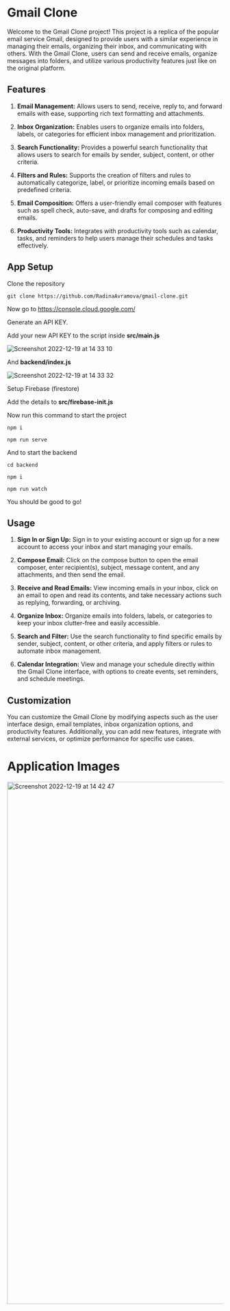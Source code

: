 # Gmail Clone
Welcome to the Gmail Clone project! This project is a replica of the popular email service Gmail, designed to provide users with a similar experience in managing their emails, organizing their inbox, and communicating with others. With the Gmail Clone, users can send and receive emails, organize messages into folders, and utilize various productivity features just like on the original platform.

## Features
1. **Email Management:** Allows users to send, receive, reply to, and forward emails with ease, supporting rich text formatting and attachments.

2. **Inbox Organization:** Enables users to organize emails into folders, labels, or categories for efficient inbox management and prioritization.

3. **Search Functionality:** Provides a powerful search functionality that allows users to search for emails by sender, subject, content, or other criteria.

4. **Filters and Rules:** Supports the creation of filters and rules to automatically categorize, label, or prioritize incoming emails based on predefined criteria.

5. **Email Composition:** Offers a user-friendly email composer with features such as spell check, auto-save, and drafts for composing and editing emails.

6. **Productivity Tools:** Integrates with productivity tools such as calendar, tasks, and reminders to help users manage their schedules and tasks effectively.

## App Setup

Clone the repository
```
git clone https://github.com/RadinaAvramova/gmail-clone.git
```

Now go to https://console.cloud.google.com/

Generate an API KEY.

Add your new API KEY to the script inside **src/main.js**


![Screenshot 2022-12-19 at 14 33 10](https://user-images.githubusercontent.com/108229029/208371968-8a66bbed-d157-4ab3-927f-cc573e6f9aaf.png)

And **backend/index.js**

![Screenshot 2022-12-19 at 14 33 32](https://user-images.githubusercontent.com/108229029/208372044-a867263c-b3aa-4575-ba44-8caa8f2ba8ba.png)

Setup Firebase (firestore)

Add the details to **src/firebase-init.js**

Now run this command to start the project 
```
npm i

npm run serve
```

And to start the backend
```
cd backend

npm i

npm run watch
```

You should be good to go!

## Usage
1. **Sign In or Sign Up:** Sign in to your existing account or sign up for a new account to access your inbox and start managing your emails.

2. **Compose Email:** Click on the compose button to open the email composer, enter recipient(s), subject, message content, and any attachments, and then send the email.

3. **Receive and Read Emails:** View incoming emails in your inbox, click on an email to open and read its contents, and take necessary actions such as replying, forwarding, or archiving.

4. **Organize Inbox:** Organize emails into folders, labels, or categories to keep your inbox clutter-free and easily accessible.

5. **Search and Filter:** Use the search functionality to find specific emails by sender, subject, content, or other criteria, and apply filters or rules to automate inbox management.

6. **Calendar Integration:** View and manage your schedule directly within the Gmail Clone interface, with options to create events, set reminders, and schedule meetings.

## Customization
You can customize the Gmail Clone by modifying aspects such as the user interface design, email templates, inbox organization options, and productivity features. Additionally, you can add new features, integrate with external services, or optimize performance for specific use cases.

# Application Images
<img width="1219" alt="Screenshot 2022-12-19 at 14 42 47" src="https://user-images.githubusercontent.com/108229029/208373071-7517e1cd-05be-4a31-964e-0f391f5ca30f.png">

